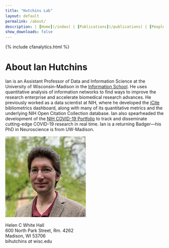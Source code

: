 ```yaml
---
title: "Hutchins Lab"
layout: default
permalink: /about/
description: | [Home](/index) | [Publications](/publications) | [People](/people) | [News](/news) | [About](/about) | [Faculty Page](https://ischool.wisc.edu/blog/staff/hutchins-b-ian/) |
show_downloads: false
---
```

{% include cfanalytics.html %}

# About Ian Hutchins

Ian is an Assistant Professor of Data and Information Science at the University of Wisconsin-Madison in the [Information School](https://ischool.wisc.edu/blog/staff/hutchins-b-ian/). He uses quantitative analysis of information networks to find ways to improve the research enterprise and accelerate biomedical research advances. He previously worked as a data scientist at NIH, where he developed the [iCite](https://icite.od.nih.gov) bibliometrics dashboard, along with many of its quantitative metrics and the underlying NIH Open Citation Collection database. Ian also spearheaded the development of the [NIH COVID-19 Portfolio](https://icite.od.nih.gov/covid19) to track and disseminate cutting-edge COVID-19 research in real time. Ian is a returning Badger—his PhD in Neuroscience is from UW-Madison. 

![Ian Hutchins](/assets/ian_256.png)

Helen C White Hall  
600 North Park Street, Rm. 4262  
Madison, WI 53706  
bihutchins *at* wisc.edu
